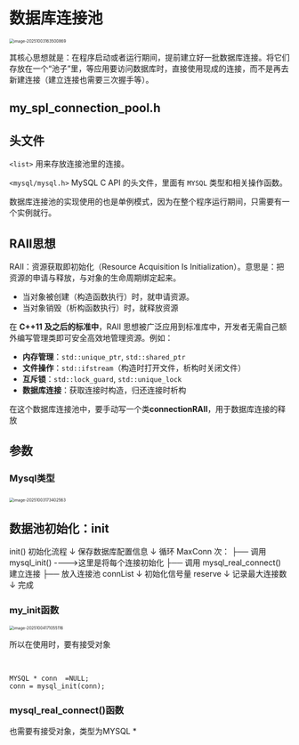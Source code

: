 # 数据库连接池

<img src="C:\Users\王者荣耀\AppData\Roaming\Typora\typora-user-images\image-20251003163500869.png" alt="image-20251003163500869" style="zoom:50%;" />

其核心思想就是：在程序启动或者运行期间，提前建立好一批数据库连接。将它们存放在一个“池子”里，等应用要访问数据库时，直接使用现成的连接，而不是再去新建连接（建立连接也需要三次握手等）。

## my_spl_connection_pool.h

## 头文件

`<list>` 用来存放连接池里的连接。

`<mysql/mysql.h>` MySQL C API 的头文件，里面有 `MYSQL` 类型和相关操作函数。



数据库连接池的实现使用的也是单例模式，因为在整个程序运行期间，只需要有一个实例就行。

## RAII思想

RAII：资源获取即初始化（Resource Acquisition Is Initialization）。意思是：把资源的申请与释放，与对象的生命周期绑定起来。

- 当对象被创建（构造函数执行）时，就申请资源。
- 当对象销毁（析构函数执行）时，就释放资源

在 **C++11 及之后的标准中**，RAII 思想被广泛应用到标准库中，开发者无需自己额外编写管理类即可安全高效地管理资源。例如：

- **内存管理**：`std::unique_ptr`, `std::shared_ptr`
- **文件操作**：`std::ifstream`（构造时打开文件，析构时关闭文件）
- **互斥锁**：`std::lock_guard`, `std::unique_lock`
- **数据库连接**：获取连接时构造，归还连接时析构



在这个数据库连接池中，要手动写一个类**connectionRAII**，用于数据库连接的释放



## 参数

### Mysql类型

​	<img src="C:\Users\王者荣耀\AppData\Roaming\Typora\typora-user-images\image-20251003173402563.png" alt="image-20251003173402563" style="zoom: 50%;" />

## 数据池初始化：init

init() 初始化流程
↓
保存数据库配置信息
↓
循环 MaxConn 次：
  ├── 调用 mysql_init()   ---->这里是将每个连接初始化
  ├── 调用 mysql_real_connect() 建立连接
  ├── 放入连接池 connList
↓
初始化信号量 reserve
↓
记录最大连接数
↓
完成



### my_init函数

<img src="C:\Users\王者荣耀\AppData\Roaming\Typora\typora-user-images\image-20251004171055116.png" alt="image-20251004171055116" style="zoom:50%;" />

所以在使用时，要有接受对象

​	

```
MYSQL * conn  =NULL;
conn = mysql_init(conn);
```

### mysql_real_connect()函数

也需要有接受对象，类型为MYSQL *
